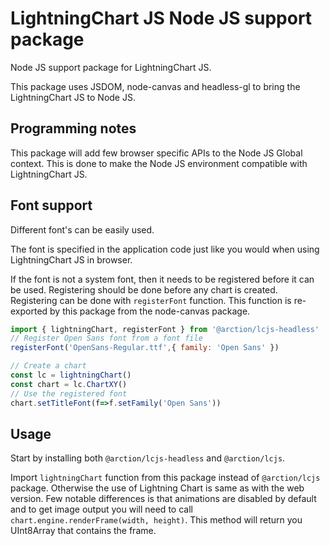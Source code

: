 # LightningChart JS Node JS support package

Node JS support package for LightningChart JS.

This package uses JSDOM, node-canvas and headless-gl to bring the LightningChart JS to Node JS.

## Programming notes

This package will add few browser specific APIs to the Node JS Global context. This is done to make the Node JS environment compatible with LightningChart JS.

## Font support

Different font's can be easily used.

The font is specified in the application code just like you would when using LightningChart JS in browser.

If the font is not a system font, then it needs to be registered before it can be used. Registering should be done before any chart is created. Registering can be done with `registerFont` function.
This function is re-exported by this package from the node-canvas package.

```js
import { lightningChart, registerFont } from '@arction/lcjs-headless'
// Register Open Sans font from a font file
registerFont('OpenSans-Regular.ttf',{ family: 'Open Sans' })

// Create a chart
const lc = lightningChart()
const chart = lc.ChartXY()
// Use the registered font
chart.setTitleFont(f=>f.setFamily('Open Sans'))
```

## Usage

Start by installing both `@arction/lcjs-headless` and `@arction/lcjs`.

Import `lightningChart` function from this package instead of `@arction/lcjs` package.
Otherwise the use of Lightning Chart is same as with the web version. Few notable differences is that animations are disabled by default and to get image output you will need to call `chart.engine.renderFrame(width, height)`. This method will return you UInt8Array that contains the frame.

